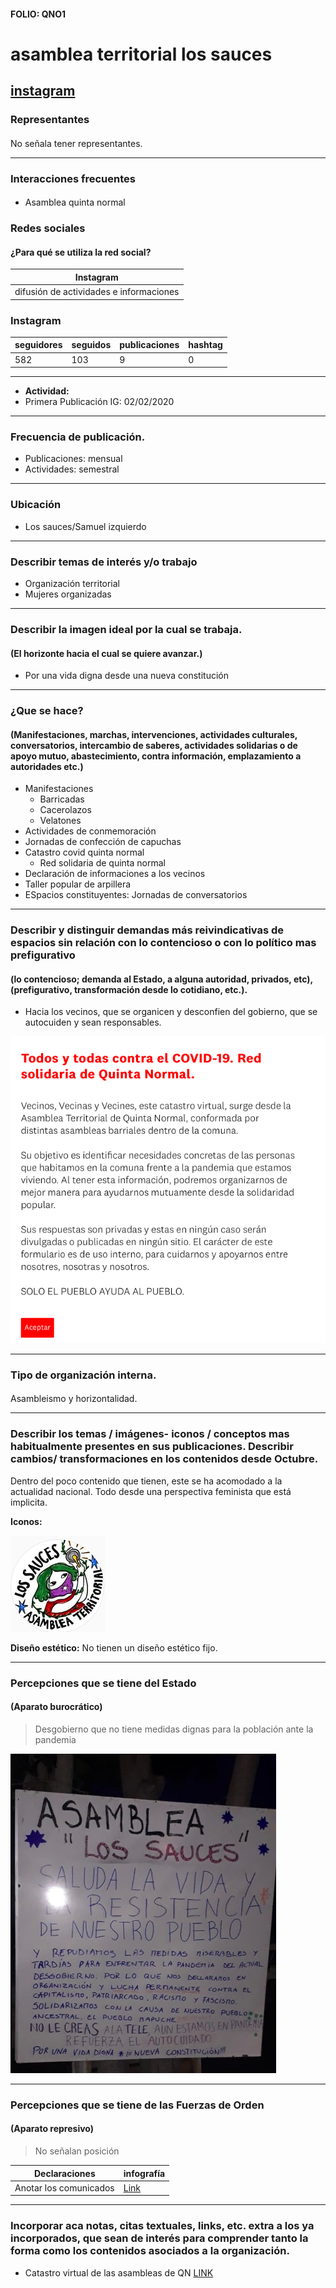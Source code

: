 #### FOLIO: QNO1
# asamblea territorial los sauces

[instagram](https://www.instagram.com/asamblea.lossauces/)
---

### Representantes
#### 
No señala tener representantes.

---
### Interacciones frecuentes
#### 
* Asamblea quinta normal

### Redes sociales
#### ¿Para qué se utiliza la red social?
| Instagram | 
|---|
| difusión de actividades e informaciones|

### **Instagram**
| seguidores | seguidos | publicaciones | hashtag 
|---|---|---|---|
|582|103|9| 0

---

* **Actividad:**   
* Primera Publicación IG: 02/02/2020

---
### Frecuencia de publicación.
* Publicaciones: mensual
* Actividades: semestral

---
### Ubicación
* Los sauces/Samuel izquierdo

---
### Describir temas de interés y/o trabajo
* Organización territorial
* Mujeres organizadas

---
### Describir la imagen ideal por la cual se trabaja.
#### (El horizonte hacia el cual se quiere avanzar.)
* Por una vida digna desde una nueva constitución

---
### ¿Que se hace?
#### (Manifestaciones, marchas, intervenciones, actividades culturales, conversatorios, intercambio de saberes, actividades solidarias o de apoyo mutuo, abastecimiento, contra información, emplazamiento a autoridades etc.)
* Manifestaciones
    * Barricadas
    * Cacerolazos
    * Velatones
* Actividades de conmemoración
* Jornadas de confección de capuchas
* Catastro covid quinta normal
    * Red solidaria de quinta normal
* Declaración de informaciones a los vecinos
* Taller popular de arpillera
* ESpacios constituyentes: Jornadas de conversatorios

---
### Describir y distinguir demandas más reivindicativas de espacios sin relación con lo contencioso o con lo político mas prefigurativo
#### (lo contencioso; demanda al Estado, a alguna autoridad, privados, etc), (prefigurativo, transformación desde lo cotidiano, etc.).
* Hacia los vecinos, que se organicen y desconfien del gobierno, que se autocuiden y sean responsables.

![imagen](imagen3qno1.png)

---
### Tipo de organización interna.
#### 
Asambleismo y horizontalidad.

---
### Describir los temas / imágenes- iconos / conceptos mas habitualmente presentes en sus publicaciones. Describir cambios/ transformaciones en los contenidos desde Octubre.
Dentro del poco contenido que tienen, este se ha acomodado a la actualidad nacional. Todo desde una perspectiva feminista que está implicita. 

**Iconos:**

![imagen](imagen1qno1.png)

**Diseño estético:**
No tienen un diseño estético fijo. 

---
### Percepciones que se tiene del Estado
#### (Aparato burocrático)
> Desgobierno que no tiene medidas dignas para la población ante la pandemia

![imagen](imagen2qno1.png)

---
### Percepciones que se tiene de las Fuerzas de Orden
#### (Aparato represivo)
> No señalan posición

| Declaraciones | infografía | 
|---|---|
|Anotar los comunicados | [Link]() |


---
### Incorporar aca notas, citas textuales, links, etc. extra a los ya incorporados, que sean de interés para comprender tanto la forma como los contenidos asociados a la organización.
* Catastro virtual de las asambleas de QN [LINK](https://es.surveymonkey.com/r/RedsolidariaQN)
